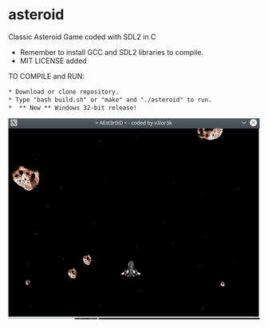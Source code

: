 # asteroid
Classic Asteroid Game coded with SDL2 in C
* Remember to install GCC and SDL2 libraries to compile.
* MIT LICENSE added

TO COMPILE and RUN:  

    * Download or clone repository.
    * Type "bash build.sh" or "make" and "./asteroid" to run.
    *  ** New ** Windows 32-bit release!    
    
![Alt text](screenshot.png?raw=true "Demo")
